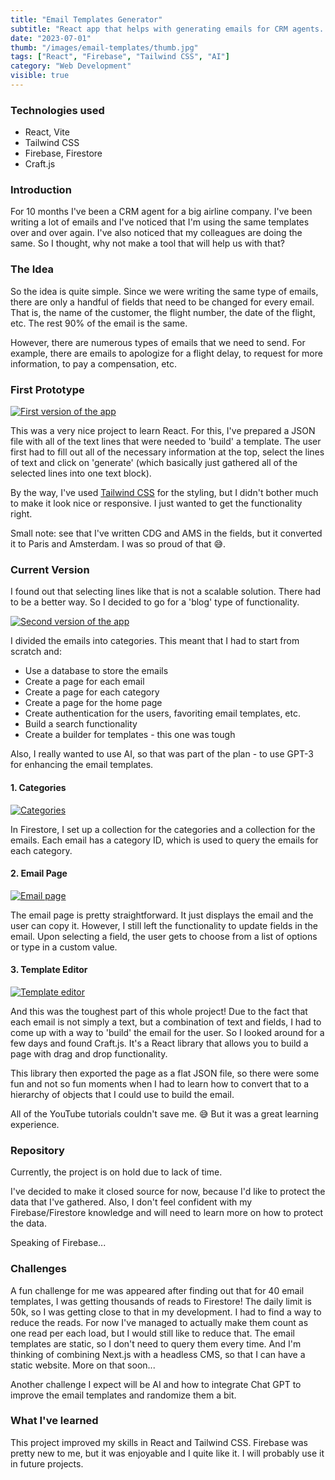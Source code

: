 ```yaml
---
title: "Email Templates Generator"
subtitle: "React app that helps with generating emails for CRM agents. AI powered"
date: "2023-07-01"
thumb: "/images/email-templates/thumb.jpg"
tags: ["React", "Firebase", "Tailwind CSS", "AI"]
category: "Web Development"
visible: true
---
```


### Technologies used

* React, Vite
* Tailwind CSS
* Firebase, Firestore
* Craft.js

### Introduction

For 10 months I've been a CRM agent for a big airline company. I've been writing a lot of emails and I've noticed that I'm using the same templates over and over again. I've also noticed that my colleagues are doing the same. So I thought, why not make a tool that will help us with that?

### The Idea

So the idea is quite simple. Since we were writing the same type of emails, there are only a handful of fields that need to be changed for every email. That is, the name of the customer, the flight number, the date of the flight, etc. The rest 90% of the email is the same.

However, there are numerous types of emails that we need to send. For example, there are emails to apologize for a flight delay, to request for more information, to pay a compensation, etc.

### First Prototype

[<img src="/images/email-templates/first-version-thumb.jpg" alt="First version of the app" />](/images/email-templates/first-version.jpg)

This was a very nice project to learn React. For this, I've prepared a JSON file with all of the text lines that were needed to 'build' a template. The user first had to fill out all of the necessary information at the top, select the lines of text and click on 'generate' (which basically just gathered all of the selected lines into one text block).

By the way, I've used [Tailwind CSS](https://tailwindcss.com/) for the styling, but I didn't bother much to make it look nice or responsive. I just wanted to get the functionality right.

Small note: see that I've written CDG and AMS in the fields, but it converted it to Paris and Amsterdam. I was so proud of that 😅.

### Current Version

I found out that selecting lines like that is not a scalable solution. There had to be a better way. So I decided to go for a 'blog' type of functionality.

[<img src="/images/email-templates/1-thumb.jpg" alt="Second version of the app" className="inline-flex" />](/images/email-templates/1.jpg)

I divided the emails into categories. This meant that I had to start from scratch and:

* Use a database to store the emails
* Create a page for each email
* Create a page for each category
* Create a page for the home page
* Create authentication for the users, favoriting email templates, etc.
* Build a search functionality
* Create a builder for templates - this one was tough

Also, I really wanted to use AI, so that was part of the plan - to use GPT-3 for enhancing the email templates.

#### 1. Categories 

[<img src="/images/email-templates/2-thumb.jpg" alt="Categories" className="inline-flex" />](/images/email-templates/2.jpg)

In Firestore, I set up a collection for the categories and a collection for the emails. Each email has a category ID, which is used to query the emails for each category.

#### 2. Email Page

[<img src="/images/email-templates/3-thumb.jpg" alt="Email page" className="inline-flex" />](/images/email-templates/3.jpg)

The email page is pretty straightforward. It just displays the email and the user can copy it. However, I still left the functionality to update fields in the email. Upon selecting a field, the user gets to choose from a list of options or type in a custom value.

#### 3. Template Editor

[<img src="/images/email-templates/4-thumb.jpg" alt="Template editor" className="inline-flex" />](/images/email-templates/4.jpg)

And this was the toughest part of this whole project! Due to the fact that each email is not simply a text, but a combination of text and fields, I had to come up with a way to 'build' the email for the user. So I looked around for a few days and found Craft.js. It's a React library that allows you to build a page with drag and drop functionality.

This library then exported the page as a flat JSON file, so there were some fun and not so fun moments when I had to learn how to convert that to a hierarchy of objects that I could use to build the email.

All of the YouTube tutorials couldn't save me. 😅 But it was a great learning experience.

### Repository

Currently, the project is on hold due to lack of time.

I've decided to make it closed source for now, because I'd like to protect the data that I've gathered. Also, I don't feel confident with my Firebase/Firestore knowledge and will need to learn more on how to protect the data.

Speaking of Firebase...

### Challenges

A fun challenge for me was appeared after finding out that for 40 email templates, I was getting thousands of reads to Firestore! The daily limit is 50k, so I was getting close to that in my development. I had to find a way to reduce the reads. For now I've managed to actually make them count as one read per each load, but I would still like to reduce that. The email templates are static, so I don't need to query them every time. And I'm thinking of combining Next.js with a headless CMS, so that I can have a static website. More on that soon...

Another challenge I expect will be AI and how to integrate Chat GPT to improve the email templates and randomize them a bit.

### What I've learned

This project improved my skills in React and Tailwind CSS. Firebase was pretty new to me, but it was enjoyable and I quite like it. I will probably use it in future projects.